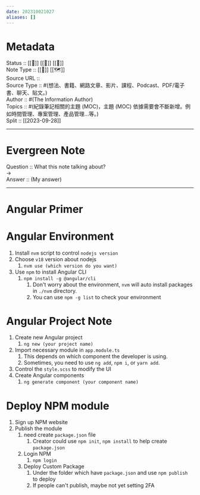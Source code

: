 ```yaml
---
date: 202310021027
aliases: []
---
```


# Metadata
Status :: [[🌱]] [[🌼]] [[🌲]] <br>
Note Type :: [[📝]] [[🗺️]] <br>
Source URL :: []() <br>
Source Type :: #(想法、書籍、網路文章、影片、課程、Podcast、PDF/電子書、聊天、貼文。)<br>
Author :: #(The Information Author)<br>
Topics :: #(紀錄筆記相關的主題 (MOC)，主題 (MOC) 依據需要會不斷新增。例如時間管理、專案管理、產品管理...等。) <br>
Split :: [[2023-09-28]] <br>

---

# Evergreen Note

Question :: What this note talking about? <br>
-> <br>
Answer :: (My answer) <br>

---

# Angular Primer
# Angular Environment
1. Install `nvm` script to control `nodejs version` 
2. Choose `v18` version about nodejs
	1. `nvm use (which version do you want)`
3. Use `npm` to install Angular CLI
	1. `npm install -g @angular/cli`
		1. Don't worry about the environment, `nvm` will auto install packages in `./nvm` directory.
		2. You can use `npm -g list` to check your environment


# Angular Project Note
1. Create new Angular project 
	1. `ng new (your project name)`
2. Import necessary module in `app.module.ts`
	1. This depends on which component the developer is using.
	2. Sometimes, you need to use `ng add`, `npm i`, or `yarn add`.
3. Control the `style.scss` to modify the UI
4. Create Angular components
	1. `ng generate component (your component name)`

# Deploy NPM module
1. Sign up NPM website
2. Publish the module
	1. need create `package.json` file
		1. Creator could use `npm init`, `npm install` to help create `package.json`
	2. Login NPM
		1. `npm login`
	3. Deploy Custom Package
		1. Under the folder which have `package.json` and use `npm publish` to deploy
		2. If people can't publish, maybe not yet setting 2FA 